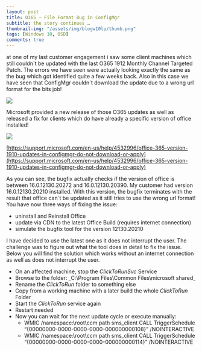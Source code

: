 ```yaml
---
layout: post
title: O365 – File Format Bug in ConfigMgr
subtitle: the story continues …
thumbnail-img: "/assets/img/blogw10lp/thumb.png"
tags: [Windows 10, OSD]
comments: true
---
```


at one of my last customer engagement i saw some client machines which still couldn´t be updated with the last O365 1912 Monthly Channel Targeted Patch. The errors we have seen were actually looking exactly the same as the bug which got identified quite a few weeks back. Also in this case we have seen that ConfigMgr couldn´t download the update due to a wrong url format for the bits job!

![](http://chwunder.de/wp-content/uploads/2020/01/wrongformat-1024x80.png)

Microsoft provided a new release of those O365 updates as well as released a fix for clients which do have already a specific version of office installed!

![](https://chwunder.de/wp-content/uploads/2020/01/bugfix.jpg)

  
  
[https://support.microsoft.com/en-us/help/4532996/office-365-version-1910-updates-in-configmgr-do-not-download-or-apply](https://support.microsoft.com/en-us/help/4532996/office-365-version-1910-updates-in-configmgr-do-not-download-or-apply)

As you can see, the bugfix actually checks if the version of office is between 16.0.12130.20272 and 16.0.12130.20390. My customer had version 16.0.12130.20210 installed. With this version, the bugfix terminates with the result that office can´t be updated as it still tries to use the wrong url format! You have now three ways of fixing the issue:

-   uninstall and Reinstall Office
-   update via CDN to the latest Office Build (requires internet connection)
-   simulate the bugfix tool for the version 12130.20210

I have decided to use the latest one as it does not interrupt the user. The challenge was to figure out what the tool does in detail to fix the issue. Below you will find the solution which works without an internet connection as well as does not interrupt the user.

-   On an affected machine, stop the  _ClickToRunSvc_  Service
-   Browse to the folder:  _C:\Program Files\Common Files\microsoft shared\_
-   Rename the  _ClickToRun_ folder to something else
-   Copy from a working machine with a later build the whole  _ClickToRun_  Folder
-   Start the  _ClickToRun_  service again
-   Restart needed
-   Now you can wait for the next update cycle or execute manually:
    -   WMIC /namespace:\\root\ccm path sms_client CALL TriggerSchedule “{00000000-0000-0000-0000-000000000108}” /NOINTERACTIVE
    -   WMIC /namespace:\\root\ccm path sms_client CALL TriggerSchedule “{00000000-0000-0000-0000-000000000114}” /NOINTERACTIVE